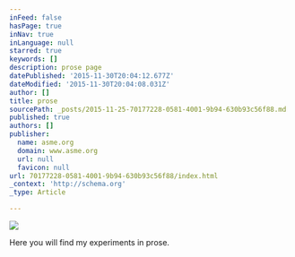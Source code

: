 ```yaml
---
inFeed: false
hasPage: true
inNav: true
inLanguage: null
starred: true
keywords: []
description: prose page
datePublished: '2015-11-30T20:04:12.677Z'
dateModified: '2015-11-30T20:04:08.031Z'
author: []
title: prose
sourcePath: _posts/2015-11-25-70177228-0581-4001-9b94-630b93c56f88.md
published: true
authors: []
publisher:
  name: asme.org
  domain: www.asme.org
  url: null
  favicon: null
url: 70177228-0581-4001-9b94-630b93c56f88/index.html
_context: 'http://schema.org'
_type: Article

---
```

![](https://the-grid-user-content.s3-us-west-2.amazonaws.com/40d1f174-b624-4d43-b9e1-0817b739d089.png)

Here you will find my experiments in prose.